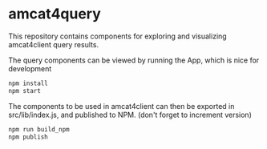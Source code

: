 # amcat4query

This repository contains components for exploring and visualizing amcat4client query results.

The query components can be viewed by running the App, which is nice for development

```bash
npm install
npm start
```

The components to be used in amcat4client can then be exported in src/lib/index.js, and published to NPM.
(don't forget to increment version) 

```bash
npm run build_npm
npm publish
```
